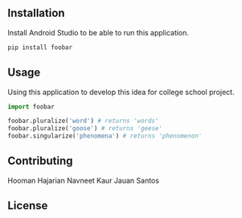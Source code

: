 ## Installation
Install Android Studio to be able to run this application.

```bash
pip install foobar
```

## Usage
Using this application to develop this idea for college school project.
```python
import foobar

foobar.pluralize('word') # returns 'words'
foobar.pluralize('goose') # returns 'geese'
foobar.singularize('phenomena') # returns 'phenomenon'
```

## Contributing
Hooman Hajarian
Navneet Kaur 
Jauan Santos


## License
